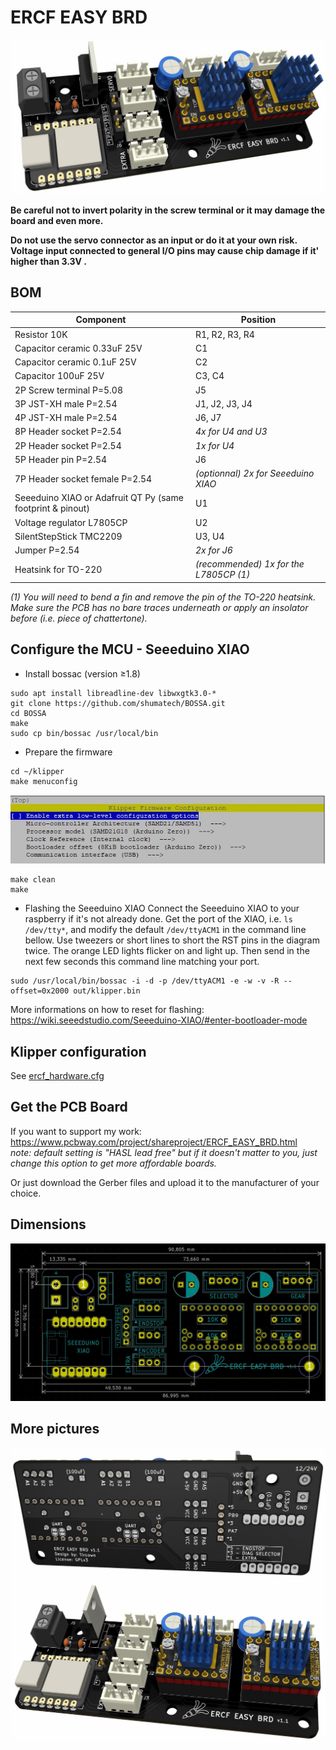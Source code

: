 # ERCF EASY BRD

![ERCF front picture](/images/ercf-easy-brd_front.jpg)

**Be careful not to invert polarity in the screw terminal or it may damage the board and even more.**

**Do not use the servo connector as an input or do it at your own risk.\
Voltage input connected to general I/O pins may cause chip damage if it' higher than 3.3V .**

## BOM
Component | Position
------------ | -------------
Resistor 10K | R1, R2, R3, R4
Capacitor ceramic 0.33uF 25V | C1
Capacitor ceramic 0.1uF 25V | C2
Capacitor 100uF 25V | C3, C4
2P Screw terminal P=5.08 | J5
3P JST-XH male P=2.54 | J1, J2, J3, J4
4P JST-XH male P=2.54 | J6, J7
8P Header socket P=2.54 | *4x for U4 and U3*
2P Header socket P=2.54 | *1x for U4*
5P Header pin P=2.54 | J6
7P Header socket female P=2.54 | *(optionnal) 2x for Seeeduino XIAO*
Seeeduino XIAO or Adafruit QT Py (same footprint & pinout)| U1
Voltage regulator L7805CP | U2
SilentStepStick TMC2209 | U3, U4
Jumper P=2.54 | *2x for J6*
Heatsink for TO-220 | *(recommended) 1x for the L7805CP (1)*

*(1) You will need to bend a fin and remove the pin of the TO-220 heatsink. Make sure the PCB has no bare traces underneath or apply an insolator before (i.e. piece of chattertone).*

## Configure the MCU - Seeeduino XIAO
* Install bossac (version ≥1.8)
```
sudo apt install libreadline-dev libwxgtk3.0-*
git clone https://github.com/shumatech/BOSSA.git
cd BOSSA
make
sudo cp bin/bossac /usr/local/bin
```
* Prepare the firmware
```
cd ~/klipper
make menuconfig
```
![Menuconfig instructions](/images/flashing.jpg)
```
make clean
make
```
* Flashing the Seeeduino XIAO
Connect the Seeeduino XIAO to your raspberry if it's not already done.
Get the port of the XIAO, i.e. `ls /dev/tty*`, and modify the default `/dev/ttyACM1` in the command line bellow.
Use tweezers or short lines to short the RST pins in the diagram twice. The orange LED lights flicker on and light up. Then send in the next few seconds this command line matching your port.
```
sudo /usr/local/bin/bossac -i -d -p /dev/ttyACM1 -e -w -v -R --offset=0x2000 out/klipper.bin
```

More informations on how to reset for flashing:\
https://wiki.seeedstudio.com/Seeeduino-XIAO/#enter-bootloader-mode

## Klipper configuration
See [ercf_hardware.cfg](ercf_hardware.cfg)

## Get the PCB Board
If you want to support my work: https://www.pcbway.com/project/shareproject/ERCF_EASY_BRD.html \
*note: default setting is "HASL lead free" but if it doesn't matter to you, just change this option to get more affordable boards.*

Or just download the Gerber files and upload it to the manufacturer of your choice.

## Dimensions
![ERCF dimensions picture](/images/dimensions.jpg)

## More pictures
![ERCF back picture](/images/ercf-easy-brd_back.jpg)
![ERCF front picture](/images/ercf-easy-brd_front_2.jpg)
